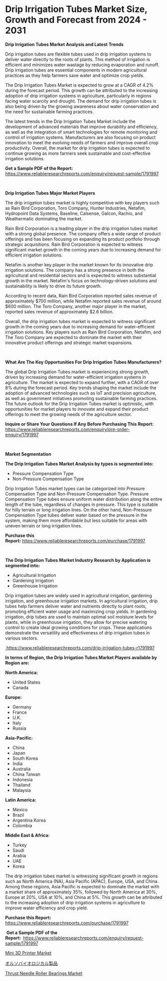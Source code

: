 <p><h1>Drip Irrigation Tubes Market Size, Growth and Forecast from 2024 - 2031</h1></p><p><strong>Drip Irrigation Tubes Market Analysis and Latest Trends</strong></p>
<p><p>Drip irrigation tubes are flexible tubes used in drip irrigation systems to deliver water directly to the roots of plants. This method of irrigation is efficient and minimizes water wastage by reducing evaporation and runoff. Drip irrigation tubes are essential components in modern agricultural practices as they help farmers save water and optimize crop yields.</p><p>The Drip Irrigation Tubes Market is expected to grow at a CAGR of 4.2% during the forecast period. This growth can be attributed to the increasing adoption of drip irrigation systems in agriculture, particularly in regions facing water scarcity and drought. The demand for drip irrigation tubes is also being driven by the growing awareness about water conservation and the need for sustainable farming practices.</p><p>The latest trends in the Drip Irrigation Tubes Market include the development of advanced materials that improve durability and efficiency, as well as the integration of smart technologies for remote monitoring and control of irrigation systems. Manufacturers are also focusing on product innovation to meet the evolving needs of farmers and improve overall crop productivity. Overall, the market for drip irrigation tubes is expected to continue growing as more farmers seek sustainable and cost-effective irrigation solutions.</p></p>
<p><strong>Get a Sample PDF of the Report:&nbsp;</strong> <a href="https://www.reliableresearchreports.com/enquiry/request-sample/1791997">https://www.reliableresearchreports.com/enquiry/request-sample/1791997</a></p>
<p>&nbsp;</p>
<p><strong>Drip Irrigation Tubes Major Market Players</strong></p>
<p><p>The drip irrigation tubes market is highly competitive with key players such as Rain Bird Corporation, Toro Company, Hunter Industries, Netafim, Hydropoint Data Systems, Baseline, Calsense, Galcon, Rachio, and Weathermatic dominating the market. </p><p>Rain Bird Corporation is a leading player in the drip irrigation tubes market with a strong global presence. The company offers a wide range of product offerings and has been focusing on expanding its product portfolio through strategic acquisitions. Rain Bird Corporation is expected to witness significant market growth in the coming years due to increasing demand for efficient irrigation solutions.</p><p>Netafim is another key player in the market known for its innovative drip irrigation solutions. The company has a strong presence in both the agricultural and residential sectors and is expected to witness substantial growth in the market. Netafim's focus on technology-driven solutions and sustainability is likely to drive its future growth.</p><p>According to recent data, Rain Bird Corporation reported sales revenue of approximately $700 million, while Netafim reported sales revenue of around $600 million. The Toro Company, another major player in the market, reported sales revenue of approximately $2.6 billion.</p><p>Overall, the drip irrigation tubes market is expected to witness significant growth in the coming years due to increasing demand for water-efficient irrigation solutions. Key players such as Rain Bird Corporation, Netafim, and The Toro Company are expected to dominate the market with their innovative product offerings and strategic market expansions.</p></p>
<p>&nbsp;</p>
<p><strong>What Are The Key Opportunities For Drip Irrigation Tubes Manufacturers?</strong></p>
<p><p>The global Drip Irrigation Tubes market is experiencing strong growth, driven by increasing demand for water-efficient irrigation systems in agriculture. The market is expected to expand further, with a CAGR of over 8% during the forecast period. Key trends shaping the market include the adoption of advanced technologies such as IoT and precision agriculture, as well as government initiatives promoting sustainable farming practices. The future outlook for the Drip Irrigation Tubes market is optimistic, with opportunities for market players to innovate and expand their product offerings to meet the growing needs of the agriculture sector.</p></p>
<p><strong>Inquire or Share Your Questions If Any Before Purchasing This Report:</strong> <a href="https://www.reliableresearchreports.com/enquiry/pre-order-enquiry/1791997">https://www.reliableresearchreports.com/enquiry/pre-order-enquiry/1791997</a></p>
<p>&nbsp;</p>
<p><strong>Market Segmentation</strong></p>
<p><strong>The Drip Irrigation Tubes Market Analysis by types is segmented into:</strong></p>
<p><ul><li>Pressure Compensation Type</li><li>Non-Pressure Compensation Type</li></ul></p>
<p><p>Drip Irrigation Tubes market types can be categorized into Pressure Compensation Type and Non-Pressure Compensation Type. Pressure Compensation Type tubes ensure uniform water distribution along the entire length of the tube, regardless of changes in pressure. This type is suitable for hilly terrain or long irrigation lines. On the other hand, Non-Pressure Compensation Type tubes deliver water based on the pressure in the system, making them more affordable but less suitable for areas with uneven terrain or long irrigation lines.</p></p>
<p><strong>Purchase this Report:&nbsp;</strong><a href="https://www.reliableresearchreports.com/purchase/1791997">https://www.reliableresearchreports.com/purchase/1791997</a></p>
<p>&nbsp;</p>
<p><strong>The Drip Irrigation Tubes Market Industry Research by Application is segmented into:</strong></p>
<p><ul><li>Agricultural Irrigation</li><li>Gardening Irrigation</li><li>Greenhouse Irrigation</li></ul></p>
<p><p>Drip irrigation tubes are widely used in agricultural irrigation, gardening irrigation, and greenhouse irrigation markets. In agricultural irrigation, drip tubes help farmers deliver water and nutrients directly to plant roots, promoting efficient water usage and maximizing crop yields. In gardening irrigation, drip tubes are used to maintain optimal soil moisture levels for plants, while in greenhouse irrigation, they allow for precise watering control to create ideal growing conditions for crops. These applications demonstrate the versatility and effectiveness of drip irrigation tubes in various sectors.</p></p>
<p><a href="https://www.reliableresearchreports.com/drip-irrigation-tubes-r1791997">&nbsp;https://www.reliableresearchreports.com/drip-irrigation-tubes-r1791997</a></p>
<p><strong>In terms of Region, the Drip Irrigation Tubes Market Players available by Region are:</strong></p>
<p>
    <p> <strong> North America: </strong>
        <ul>
            <li>United States</li>
            <li>Canada</li>
        </ul>
        </p> 
    <p> <strong> Europe: </strong>
        <ul>
            <li>Germany</li>
            <li>France</li>
            <li>U.K.</li>
            <li>Italy</li>
            <li>Russia</li>
        </ul>
        </p> 
    <p> <strong> Asia-Pacific: </strong>
        <ul>
            <li>China</li>
            <li>Japan</li>
            <li>South Korea</li>
            <li>India</li>
            <li>Australia</li>
            <li>China Taiwan</li>
            <li>Indonesia</li>
            <li>Thailand</li>
            <li>Malaysia</li>
        </ul>
        </p> 
    <p> <strong> Latin America: </strong>
        <ul>
            <li>Mexico</li>
            <li>Brazil</li>
            <li>Argentina Korea</li>
            <li>Colombia</li>
        </ul>
        </p> 
    <p> <strong> Middle East & Africa: </strong>
        <ul>
            <li>Turkey</li>
            <li>Saudi</li>
            <li>Arabia</li>
            <li>UAE</li>
            <li>Korea</li>
        </ul>
    </p>
    </p>
<p><p>The drip irrigation tubes market is witnessing significant growth in regions such as North America (NA), Asia Pacific (APAC), Europe, USA, and China. Among these regions, Asia Pacific is expected to dominate the market with a market share of approximately 35%, followed by North America at 30%, Europe at 20%, USA at 10%, and China at 5%. This growth can be attributed to the increasing adoption of drip irrigation systems in agriculture to improve water efficiency and crop yield.</p></p>
<p><strong>Purchase this Report: </strong><a href="https://www.reliableresearchreports.com/purchase/1791997">https://www.reliableresearchreports.com/purchase/1791997</a></p>
<p>&nbsp;<strong>Get a Sample PDF of the Report:&nbsp;&nbsp;</strong><a href="https://www.reliableresearchreports.com/enquiry/request-sample/1791997">https://www.reliableresearchreports.com/enquiry/request-sample/1791997</a></p>
<p><strong></strong></p>
<p><p><a href="https://github.com/redneck06/Market-Research-Report-List-3/blob/main/mini-3d-printer-market.md">Mini 3D Printer Market</a></p><p><a href="https://github.com/oafhukehf4709715/Market-Research-Report-List-1/blob/main/464072733229.md">オルソバイオロジカル製品</a></p><p><a href="https://github.com/peachesmcdowel1/Market-Research-Report-List-2/blob/main/thrust-needle-roller-bearings-market.md">Thrust Needle Roller Bearings Market</a></p></p>